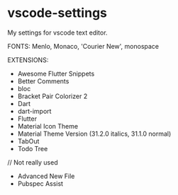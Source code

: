 # vscode-settings
My settings for vscode text editor.

FONTS:
  Menlo, Monaco, 'Courier New', monospace

EXTENSIONS:
- Awesome Flutter Snippets
- Better Comments
- bloc
- Bracket Pair Colorizer 2
- Dart
- dart-import
- Flutter
- Material Icon Theme
- Material Theme Version (31.2.0 italics, 31.1.0 normal)
- TabOut
- Todo Tree

// Not really used
- Advanced New File
- Pubspec Assist
